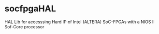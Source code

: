 # socfpgaHAL
 HAL Lib for accesssing Hard IP of Intel (ALTERA) SoC-FPGAs with a NIOS II Sof-Core processor
